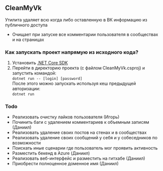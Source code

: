 ## CleanMyVk
Утилита удаляет всю когда либо оставленную в ВК информацию из публичного доступа
* Очищает при запуске все комментарии пользователя в сообществах и на страницах
### Как запускать проект напрямую из исходного кода?
1. Установить [.NET Core SDK](https://dot.net)
2. Перейти в директорию проекта (с файлом CleanMyVk.csproj) и запустить командой:  
`dotnet run -- [login] [password]`  
После этого можно запускать используя кеш предыдущей авторизации:  
`dotnet run`
### Todo
* Реализовать очистку лайков пользователя (Игорь)
* Починить баги с удалением комментариев к объемным записям (Даниил)
* Реализовать удаление своих постов на стенах и в сообществах
* Реализовать удаление своих сообщений у себя и у собеседников по возможности
* Поискать иные сценарии где пользователь мог проявить активность
* Разместить бекенд в Azure (Даниил)
* Реализовать веб-интерфейс и разместить на гитхабе (Даниил)
* Приобрести полноценное доменное имя (Даниил)
